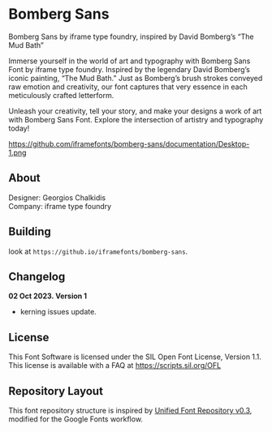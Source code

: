 


# Bomberg Sans

<p>Bomberg Sans by iframe type foundry,  inspired by David Bomberg’s “The Mud Bath”</p>

<p>Immerse yourself in the world of art and typography with Bomberg Sans Font by iframe type foundry. Inspired by the legendary David Bomberg’s iconic painting, “The Mud Bath.” Just as Bomberg’s brush strokes conveyed raw emotion and creativity, our font captures that very essence in each meticulously crafted letterform.</p>

<p>Unleash your creativity, tell your story, and make your designs a work of art with Bomberg Sans Font. Explore the intersection of artistry and typography today!</p>

https://github.com/iframefonts/bomberg-sans/documentation/Desktop-1.png

## About

Designer: Georgios Chalkidis </br>
Company: iframe type foundry


## Building

look at `https://github.io/iframefonts/bomberg-sans`.

## Changelog



**02 Oct 2023. Version 1**

- kerning issues update.

## License

This Font Software is licensed under the SIL Open Font License, Version 1.1.
This license is available with a FAQ at
https://scripts.sil.org/OFL

## Repository Layout

This font repository structure is inspired by [Unified Font Repository v0.3](https://github.com/unified-font-repository/Unified-Font-Repository), modified for the Google Fonts workflow.
